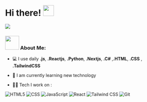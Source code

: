 # Hi there! <img src="https://github.com/TheDudeThatCode/TheDudeThatCode/blob/master/Assets/Hi.gif" width="35" />



![](https://camo.githubusercontent.com/992babdffd8c74a1502de375fbdf7e4d54773242/68747470733a2f2f6d656469612e67697068792e636f6d2f6d656469612f53576f536b4e36447854737a71494b4571762f67697068792e676966)


### <img src="https://github.com/TheDudeThatCode/TheDudeThatCode/blob/master/Assets/Developer.gif" width="45" /> About Me:
- 💻 I use daily **.js**, **.Reactjs**, **.Python**, **.Nextjs**, **.C#** ,**.HTML**,  **.CSS** , **.TailwindCSS** 
- 📖 I am currently learning new technology



- 🧑‍💻 Tech I work on :

![HTML5](https://img.shields.io/badge/-HTML5-000?&logo=html5&logoColor=E34F26)
![CSS](https://img.shields.io/badge/-CSS-000?&logo=css3&logoColor=1572B6)
![JavaScript](https://img.shields.io/badge/-JavaScript-000?&logo=JavaScript&logoColor=ddc508)
![React](https://img.shields.io/badge/-React-000?&logo=React)
![Tailwind CSS](https://img.shields.io/badge/-tailwindcss-000?&logo=tailwindcss)
 ![Git](https://img.shields.io/badge/-Git-000?&logo=git)


